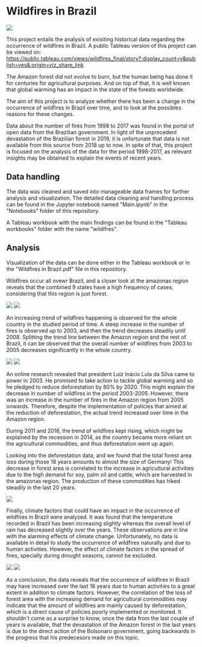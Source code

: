 # Wildfires in Brazil

![](Images/wildfires.png)

This project entails the analysis of exisiting historical data regarding the occurrence of wildfires in Brazil. A public Tableau version of this project can be viewed on: https://public.tableau.com/views/wildfires_final/story?:display_count=y&publish=yes&:origin=viz_share_link

The Amazon forest did not evolve to burn, but the human being has done it for centuries for agricultural purposes. And on top of that, it is well known that global warming has an impact in the state of the forests worldwide.

The aim of this project is to analyze whether there has been a change in the occurrence of wildfires in Brazil over time, and to look at the possibles reasons for these changes.

Data about the number of fires from 1998 to 2017 was found in the portal of open data from the Brazilian government. In light of the unprecedent devastation of the Brazilian forest in 2019, it is unfortunate that data is not available from this source from 2018 up to now. In spite of that, this project is focused on the analysis of the data for the period 1998-2017, as relevant insights may be obtained to explain the events of recent years. 

## Data handling

The data was cleaned and saved into manageable data frames for further analysis and visualization. The detailed data cleaning and handling process can be found in the Jupyter notebook named "Main.ipynb" in the "Notebooks" folder of this repository. 

A Tableau workbook with the main findings can be found in the "Tableau workbooks" folder with the name "wildifres". 

## Analysis

Visualization of the data can be done either in the Tableau workbook or in the "Wildfires in Brazil.pdf" file in this repository.

Wildfires occur all ovewr Brazil, and a closer look at the amazonas region reveals that the combined 9 states have a high frequency of cases, considering that this region is just forest.

![](Images/map_brazil.png)
![](Images/map_amazon.png)

An increasing trend of wildfires happening is observed for the whole country in the studied period of time. A steep increase in the number of fires is observed up to 2003, and then the trend decreases steadily until 2008. Splitting the trend line between the Amazon region and the rest of Brazil, it can be observed that the overall number of wildfires from 2003 to 2005 decreases significantly in the whole country.

![](Images/fires_total.png)
![](Images/fires_split.png)

An online research revealed that president Luiz Inácio Lula da Silva came to power in 2003. He promised to take action to tackle global warming and so he pledged to reduce deforestation by 80% by 2020. This might explain the decrease in number of wildfires in the period 2003-2005. However, there was an increase in the number of fires in the Amazon region from 2005 onwards. Therefore, despite the implementation of policies that aimed at the reduction of deforestation, the actual trend increased over time in the Amazon region. 

During 2011 and 2016, the trend of wildfires kept rising, which might be explained by the recession in 2014, as the country became more reliant on the agricultural commodities, and thus deforestation went up again.

Looking into the deforestation data, and we found that the total forest area loss during those 18 years amounts to almost the size of Germany! This decrease in forest area is correlated to the increase in agricultural activities due to the high demand for soy, palm oil and cattle, which are harvested in the amazonas region. The production of these commodities has hiked steadily in the last 20 years.

![](Images/forest_agriculture.png)

Finally, climate factors that could have an impact in the occurrence of wildfires in Brazil were analyzed. It was found that the temperature recorded in Brazil has been increasing slightly whereas the overall level of rain has decreased slightly over the years. These observations are in line with the alarming effects of climate change. Unfortunately, no data is available in detail to study the occurrence of wildfires naturally and due to human activities. However, the effect of climate factors in the spread of fires, specially during drought seasons, cannot be excluded. 

![](Images/temperature.png)
![](Images/rain.png)

As a conclusion, the data reveals that the occurrence of wildfires in Brazil may have increased over the last 18 years due to human activities to a great extent in addition to climate factors. However, the correlation of the loss of forest area with the increasing demand for agricultural commodities may indicate that the amount of wildfires are mainly caused by deforestation, which is a direct cause of policies poorly implemented or monitored. It shouldn't come as a surprise to know, once the data from the last couple of years is available, that the devastation of the Amazon forest in the last years is due to the direct action of the Bolsonaro government, going backwards in the progress that his predecesors made on this topic.




